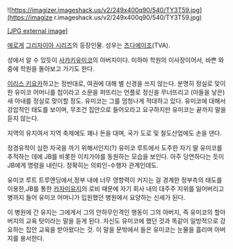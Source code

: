 ![https://imagizer.imageshack.us/v2/249x400q90/540/TY3T59.jpg](https://imagize
r.imageshack.us/v2/249x400q90/540/TY3T59.jpg)

[[JPG external
image]](https://imagizer.imageshack.us/v2/249x400q90/540/TY3T59.jpg)

  
[에로게](%EC%97%90%EB%A1%9C%EA%B2%8C.md) [그리자이아 시리즈](%EA%B7%B8%EB%A6%AC%EC%9E%90%EC%9D%B4%EC%95%84%20%EC%8B%9C%EB%A6%AC%EC%A6%88.md)의 등장인물. 성우는 [츠다에이조](%EC%B8%A0%EB%8B%A4%20%EC%97%90%EC%9D%B4%EC%A1%B0.md)(TVA).

성에서 알 수 있듯이 [사카키유미코](%EC%82%AC%EC%B9%B4%ED%82%A4%20%EC%9C%A0%EB%AF%B8%EC%BD%94.md)의 아버지이다.
미하마 학원의 이사장이어서, 바쁜 와중에 학원을 돌아보고 가기도 한다.

[이리스 키요카](%EC%9D%B4%EB%A6%AC%EC%8A%A4%20%ED%82%A4%EC%9A%94%EC%B9%B4.md)하고는
정반대로, 여권에 대해 별 신경을 쓰지 않는다. 분명히 정실로 맞이한 유미코 어머니를 첩이라고 소문을 퍼뜨리는 언플로 정신을 무너뜨리고
(아들을 낳은)새 아내를 정실로 맞이할 정도. 유미코는 그를 엄청나게 적대하고 있다. 유미코에 대해서 강압적인 태도를 보이며, 무조건
집안으로 들어오라고 요구하지만 유미코는 끝까지 말을 듣지 않는다.

지역의 유지여서 지역 축제에도 꽤나 돈을 대며, 국가 도로 및 철도산업에도 손을 댄다.

정경유착이 심한 자국을 까기 위해서인지(?) 유미코 루트에서 도주한 자기 딸 유미코를 추적하는 데에 JB를 비롯한 이치가야를 동원하는 모습을
보인다. 아주 당연하다는 듯이 JB에게 명령을 내린다. 정확히는 의뢰인-수행자 관계인데도.

유미코 루트 트루엔딩에서,정부 내에 너무 영향력이 커지는 걸 경계한 정부측의 태도를 이용한,JB를 통한 [카자미유지](%EC%B9%B4%EC%9E%90%EB%AF%B8%20%EC%9C%A0%EC%A7%80.md)의 로비 때문에 자기 회사 내의
대주주 지위를 잃어버리고 병까지 들어 유미코 어머니가 입원했던 병원에서 요양하는 신세가 된다.

이 병원에 간 유지는 그에게서 그의 안하무인격인 행동이 그의 아버지, 즉 유미코의 할아버지의 교육 탓이라는 말을 듣게 된다. 자신도 유미코에
했던 것과 똑같이 일방적으로 강요하는 집안 교육을 받아왔다는 것. 이 말을 문밖에서 들은 유미코는 눈물을 흘리며 아버지를 용서한다.

